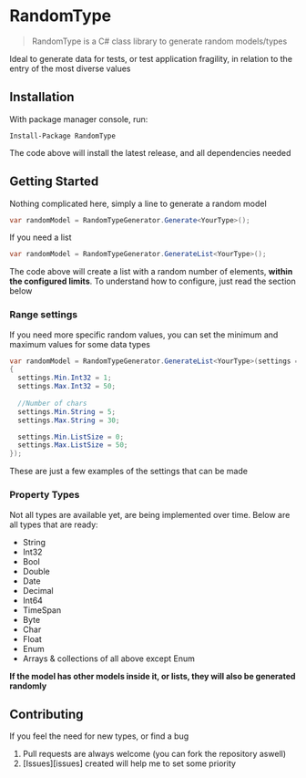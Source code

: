 # RandomType
> RandomType is a C# class library to generate random models/types

Ideal to generate data for tests, or test application fragility, in relation to the entry of the most diverse values

## Installation

With package manager console, run:

```shell
Install-Package RandomType
```

The code above will install the latest release, and all dependencies needed

## Getting Started

Nothing complicated here, simply a line to generate a random model

```cs
var randomModel = RandomTypeGenerator.Generate<YourType>();
```

If you need a list
```cs
var randomModel = RandomTypeGenerator.GenerateList<YourType>();
```
The code above will create a list with a random number of elements, **within the configured limits**. To understand how to configure, just read the section below

### Range settings

If you need more specific random values, you can set the minimum and maximum values for some data types

```cs
var randomModel = RandomTypeGenerator.GenerateList<YourType>(settings =>
{
  settings.Min.Int32 = 1;
  settings.Max.Int32 = 50;
				
  //Number of chars
  settings.Min.String = 5;
  settings.Max.String = 30;

  settings.Min.ListSize = 0;
  settings.Max.ListSize = 50;
});
```

These are just a few examples of the settings that can be made

### Property Types

Not all types are available yet, are being implemented over time. Below are all types that are ready:
* String
* Int32
* Bool
* Double
* Date
* Decimal
* Int64
* TimeSpan
* Byte
* Char
* Float
* Enum
* Arrays & collections of all above except Enum

**If the model has other models inside it, or lists, they will also be generated randomly**

## Contributing

If you feel the need for new types, or find a bug
1. Pull requests are always welcome (you can fork the repository aswell)
2. [Issues][issues] created will help me to set some priority
